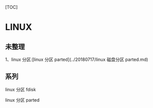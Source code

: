 [TOC]

# LINUX

## 未整理

1、linux  分区:[linux 分区 parted](../20180717/linux  磁盘分区 parted.md)



## 系列



linux 分区 fdisk

linux 分区 parted



